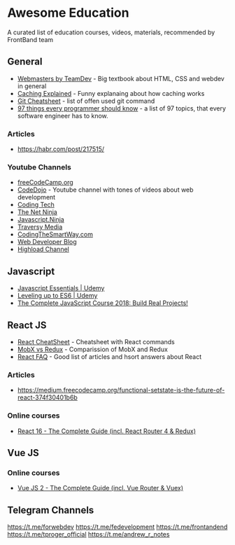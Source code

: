 # Awesome Education

A curated list of education courses, videos, materials, recommended by FrontBand team

## General

- [Webmasters by TeamDev](http://webmasters.teamdev.com/#html) - Big textbook about HTML, CSS and webdev in general
- [Caching Explained](https://cachingexplained.com/ru/) - Funny explanaing about how caching works
- [Git Cheatsheet](https://medium.com/@ABatickaya/%D1%88%D0%BF%D0%B0%D1%80%D0%B3%D0%B0%D0%BB%D0%BA%D0%B0-%D0%BF%D0%BE-git-55eeea487676) - list of offen used git command
- [97 things every programmer should know](https://97-things-every-x-should-know.gitbooks.io/97-things-every-programmer-should-know/content/ru/index.html) - a list of 97 topics, that every software engineer has to know.

### Articles
- https://habr.com/post/217515/

### Youtube Channels

- [freeCodeCamp.org](https://www.youtube.com/channel/UC8butISFwT-Wl7EV0hUK0BQ)
- [CodeDojo](https://www.youtube.com/channel/UCY10FZglXJ8RL3xB04VpykQ) - Youtube channel with tones of videos about web development
- [Coding Tech](https://www.youtube.com/channel/UCtxCXg-UvSnTKPOzLH4wJaQ)
- [The Net Ninja](https://www.youtube.com/channel/UCW5YeuERMmlnqo4oq8vwUpg)
- [Javascript.Ninja](https://www.youtube.com/channel/UCW9pyonagDWGMCy7V_Kro6g)
- [Traversy Media](https://www.youtube.com/user/TechGuyWeb)
- [CodingTheSmartWay.com](https://www.youtube.com/channel/UCLXQoK41TOcIsWtY-BgB_kQ)
- [Web Developer Blog](https://www.youtube.com/user/AlexeySuprun)
- [Highload Channel](https://www.youtube.com/user/profyclub)

## Javascript

- [Javascript Essentials | Udemy](https://www.udemy.com/javascript-essentials/learn/v4/overview)
- [Leveling up to ES6 | Udemy](https://www.udemy.com/leveling-up-to-es6/)
- [The Complete JavaScript Course 2018: Build Real Projects!](https://www.udemy.com/the-complete-javascript-course/learn/v4/overview)

## React JS 
- [React CheatSheet](https://reactcheatsheet.com/) - Cheatsheet with React commands
- [MobX vs Redux](http://frontflip.me/2016/06/15/why-mobx-and-not-redux.html) - Comparission of MobX and Redux
- [React FAQ](https://reactfaq.site/) - Good list of articles and hsort answers about React

### Articles

- https://medium.freecodecamp.org/functional-setstate-is-the-future-of-react-374f30401b6b

### Online courses

- [React 16 - The Complete Guide (incl. React Router 4 & Redux)](https://www.udemy.com/react-the-complete-guide-incl-redux/learn/v4/overview)

## Vue JS

### Online courses
- [Vue JS 2 - The Complete Guide (incl. Vue Router & Vuex)](https://www.udemy.com/vuejs-2-the-complete-guide/)

## Telegram Channels

https://t.me/forwebdev
https://t.me/fedevelopment
https://t.me/frontandend
https://t.me/tproger_official
https://t.me/andrew_r_notes
